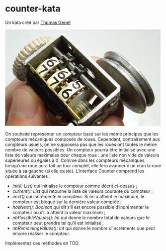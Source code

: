 # counter-kata

Un kata créé par [Thomas Genet](http://people.irisa.fr/Thomas.Genet)

![Counter](counter.jpg)

On souhaite représenter un compteur basé sur les même principes que les compteurs mécaniques composés de
roues. Cependant, contrairement aux compteurs usuels, on ne supposera pas que les roues ont toutes le même nombre
de valeurs possibles. Un compteur pourra être initialisé avec une liste de valeurs maximales pour chaque roue : une
liste non vide de valeurs supérieures ou égales à 0. Comme dans les compteurs mécaniques, lorsqu’une roue aura fait
un tour complet, elle fera avancer d’un cran la roue située à sa gauche (si elle existe). L'interface Counter comprend les
opérations suivantes :

* _init(l: List<Int>)_ qui initialise le compteur comme décrit ci-dessus ;
* _current(): List<Int>_ qui retourne la liste de valeurs courante du compteur ;
* _next()_ qui incrémente le compteur. Si on a atteint le maximum, le compteur est bloqué sur la dernière
valeur comptée ;
* _hasNext(): Boolean_ qui dit s’il est encore possible d’incrémenter le compteur ou s’il a atteint la valeur
maximum ;
* _nbPossibleValues(): Int_ qui donne le nombre total de valeurs que le compteur peut prendre tel qu’il est
initialisé ;
* _nbRemainingValues(): Int_ qui donne le nombre d’incréments que peut encore réaliser le compteur.

Implémentez ces méthodes en TDD.
